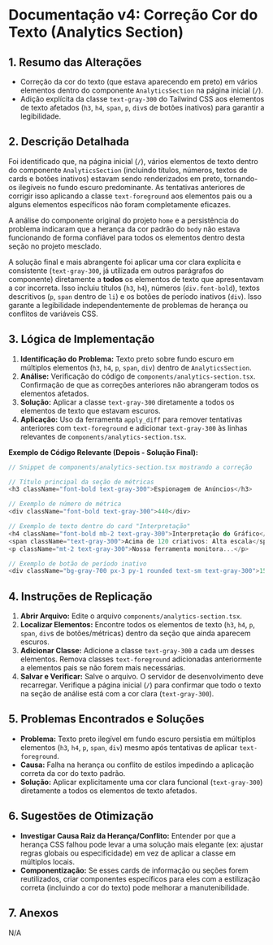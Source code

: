 # Documentação v4: Correção Cor do Texto (Analytics Section)

## 1. Resumo das Alterações

- Correção da cor do texto (que estava aparecendo em preto) em vários elementos dentro do componente `AnalyticsSection` na página inicial (`/`).
- Adição explícita da classe `text-gray-300` do Tailwind CSS aos elementos de texto afetados (`h3`, `h4`, `span`, `p`, `div`s de botões inativos) para garantir a legibilidade.

## 2. Descrição Detalhada

Foi identificado que, na página inicial (`/`), vários elementos de texto dentro do componente `AnalyticsSection` (incluindo títulos, números, textos de cards e botões inativos) estavam sendo renderizados em preto, tornando-os ilegíveis no fundo escuro predominante. As tentativas anteriores de corrigir isso aplicando a classe `text-foreground` aos elementos pais ou a alguns elementos específicos não foram completamente eficazes.

A análise do componente original do projeto `home` e a persistência do problema indicaram que a herança da cor padrão do `body` não estava funcionando de forma confiável para todos os elementos dentro desta seção no projeto mesclado.

A solução final e mais abrangente foi aplicar uma cor clara explícita e consistente (`text-gray-300`, já utilizada em outros parágrafos do componente) diretamente a **todos** os elementos de texto que apresentavam a cor incorreta. Isso incluiu títulos (`h3`, `h4`), números (`div.font-bold`), textos descritivos (`p`, `span` dentro de `li`) e os botões de período inativos (`div`). Isso garante a legibilidade independentemente de problemas de herança ou conflitos de variáveis CSS.

## 3. Lógica de Implementação

1.  **Identificação do Problema:** Texto preto sobre fundo escuro em múltiplos elementos (`h3`, `h4`, `p`, `span`, `div`) dentro de `AnalyticsSection`.
2.  **Análise:** Verificação do código de `components/analytics-section.tsx`. Confirmação de que as correções anteriores não abrangeram todos os elementos afetados.
3.  **Solução:** Aplicar a classe `text-gray-300` diretamente a todos os elementos de texto que estavam escuros.
4.  **Aplicação:** Uso da ferramenta `apply_diff` para remover tentativas anteriores com `text-foreground` e adicionar `text-gray-300` às linhas relevantes de `components/analytics-section.tsx`.

**Exemplo de Código Relevante (Depois - Solução Final):**

```typescript
// Snippet de components/analytics-section.tsx mostrando a correção

// Título principal da seção de métricas
<h3 className="font-bold text-gray-300">Espionagem de Anúncios</h3>

// Exemplo de número de métrica
<div className="font-bold text-gray-300">440</div>

// Exemplo de texto dentro do card "Interpretação"
<h4 className="font-bold mb-2 text-gray-300">Interpretação do Gráfico</h4>
<span className="text-gray-300">Acima de 120 criativos: Alta escala</span>
<p className="mt-2 text-gray-300">Nossa ferramenta monitora...</p>

// Exemplo de botão de período inativo
<div className="bg-gray-700 px-3 py-1 rounded text-sm text-gray-300">15 dias</div>
```

## 4. Instruções de Replicação

1.  **Abrir Arquivo:** Edite o arquivo `components/analytics-section.tsx`.
2.  **Localizar Elementos:** Encontre todos os elementos de texto (`h3`, `h4`, `p`, `span`, `div`s de botões/métricas) dentro da seção que ainda aparecem escuros.
3.  **Adicionar Classe:** Adicione a classe `text-gray-300` a cada um desses elementos. Remova classes `text-foreground` adicionadas anteriormente a elementos pais se não forem mais necessárias.
4.  **Salvar e Verificar:** Salve o arquivo. O servidor de desenvolvimento deve recarregar. Verifique a página inicial (`/`) para confirmar que todo o texto na seção de análise está com a cor clara (`text-gray-300`).

## 5. Problemas Encontrados e Soluções

- **Problema:** Texto preto ilegível em fundo escuro persistia em múltiplos elementos (`h3`, `h4`, `p`, `span`, `div`) mesmo após tentativas de aplicar `text-foreground`.
- **Causa:** Falha na herança ou conflito de estilos impedindo a aplicação correta da cor do texto padrão.
- **Solução:** Aplicar explicitamente uma cor clara funcional (`text-gray-300`) diretamente a todos os elementos de texto afetados.

## 6. Sugestões de Otimização

- **Investigar Causa Raiz da Herança/Conflito:** Entender por que a herança CSS falhou pode levar a uma solução mais elegante (ex: ajustar regras globais ou especificidade) em vez de aplicar a classe em múltiplos locais.
- **Componentização:** Se esses cards de informação ou seções forem reutilizados, criar componentes específicos para eles com a estilização correta (incluindo a cor do texto) pode melhorar a manutenibilidade.

## 7. Anexos

N/A